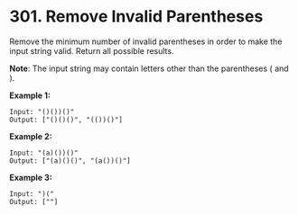 # 301. Remove Invalid Parentheses

Remove the minimum number of invalid parentheses in order to make the input string valid. Return all possible results.

**Note**: The input string may contain letters other than the parentheses ( and ).

**Example 1:**

```
Input: "()())()"
Output: ["()()()", "(())()"]
```

**Example 2:**

```
Input: "(a)())()"
Output: ["(a)()()", "(a())()"]
```

**Example 3:**

```
Input: ")("
Output: [""]
```
